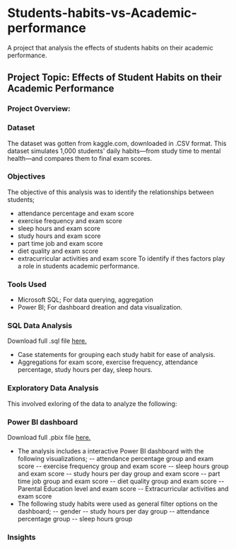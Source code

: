 # Students-habits-vs-Academic-performance
A project that analysis the effects of students habits on their academic performance.

## Project Topic: Effects of Student Habits on their Academic Performance

### Project Overview:

### Dataset
The dataset was gotten from kaggle.com, downloaded in .CSV format. This dataset simulates 1,000 students' daily habits—from study time to mental health—and compares them to final exam scores.

### Objectives
The objective of this analysis was to identify the relationships between students;
- attendance percentage and exam score
- exercise frequency and exam score
- sleep hours and exam score
- study hours and exam score
- part time job and exam score
- diet quality and exam score
- extracurricular activities and exam score
To identify if thes factors play a role in students academic performance.

### Tools Used
- Microsoft SQL; For data querying, aggregation
- Power BI; For dashboard dreation and data visualization.

### SQL Data Analysis
Download full .sql file [here.]()
- Case statements for grouping each study habit for ease of analysis.
- Aggregations for exam score, exercise frequency, attendance percentage, study hours per day, sleep hours.
  
### Exploratory Data Analysis
This involved exloring of the data to analyze the following:

### Power BI dashboard
Download full .pbix file [here.]() 
- The analysis includes a interactive Power BI dashboard with the following visualizations;
-- attendance percentage group and exam score
-- exercise frequency group and exam score
-- sleep hours group and exam score
-- study hours per day group and exam score
-- part time job group and exam score
-- diet quality group and exam score
-- Parental Education level and exam score
-- Extracurricular activities and exam score
- The following study habits were used as general filter options on the dashboard;
  -- gender
  -- study hours per day group
  -- attendance percentage group
  -- sleep hours group
  
### Insights
